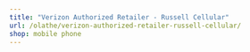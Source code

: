 ```yaml
---
title: "Verizon Authorized Retailer - Russell Cellular"
url: /olathe/verizon-authorized-retailer-russell-cellular/
shop: mobile phone
---
```

